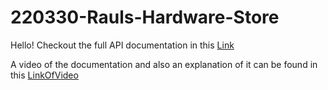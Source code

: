 # 220330-Rauls-Hardware-Store

Hello! Checkout the full API documentation in this [Link](https://rauls-hardware-store.herokuapp.com/swagger-ui/index.html)

A video of the documentation and also an explanation of it can be found in this [LinkOfVideo](https://share.vidyard.com/watch/squJauSnUU4PiyicQXJo2v?)
